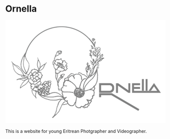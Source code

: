 # Ornella

![Ornella - Habesha's Videographer and photographer](./imgs/logodesign1.png)

This is a website for young Eritrean Photgrapher and Videographer.
